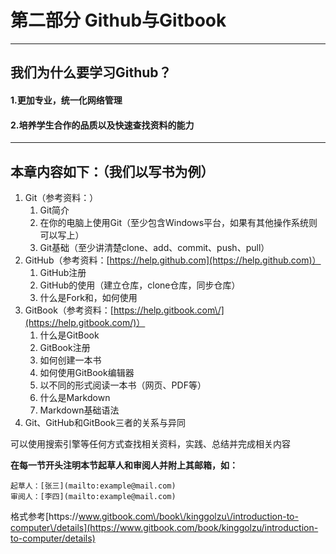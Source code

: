 # 第二部分 Github与Gitbook
---
## 我们为什么要学习Github？

#### 1.更加专业，统一化网络管理
#### 2.培养学生合作的品质以及快速查找资料的能力

---

## 本章内容如下：（我们以写书为例）
1. Git（参考资料：）
    1. Git简介    
    2. 在你的电脑上使用Git（至少包含Windows平台，如果有其他操作系统则可以写上）
    3. Git基础（至少讲清楚clone、add、commit、push、pull）
2. GitHub（参考资料：[https://help.github.com](https://help.github.com)）
    1. GitHub注册
    2. GitHub的使用（建立仓库，clone仓库，同步仓库）
    3. 什么是Fork和，如何使用
3. GitBook（参考资料：[https://help.gitbook.com\/](https://help.gitbook.com/)）
    1. 什么是GitBook
    2. GitBook注册
    3. 如何创建一本书
    4. 如何使用GitBook编辑器
    5. 以不同的形式阅读一本书（网页、PDF等）
    6. 什么是Markdown
    7. Markdown基础语法
4. Git、GitHub和GitBook三者的关系与异同


可以使用搜索引擎等任何方式查找相关资料，实践、总结并完成相关内容

**在每一节开头注明本节起草人和审阅人并附上其邮箱，如：**

```
起草人：[张三](mailto:example@mail.com)
审阅人：[李四](mailto:example@mail.com)
```

格式参考[https:\/\/www.gitbook.com\/book\/kinggolzu\/introduction-to-computer\/details](https://www.gitbook.com/book/kinggolzu/introduction-to-computer/details)
